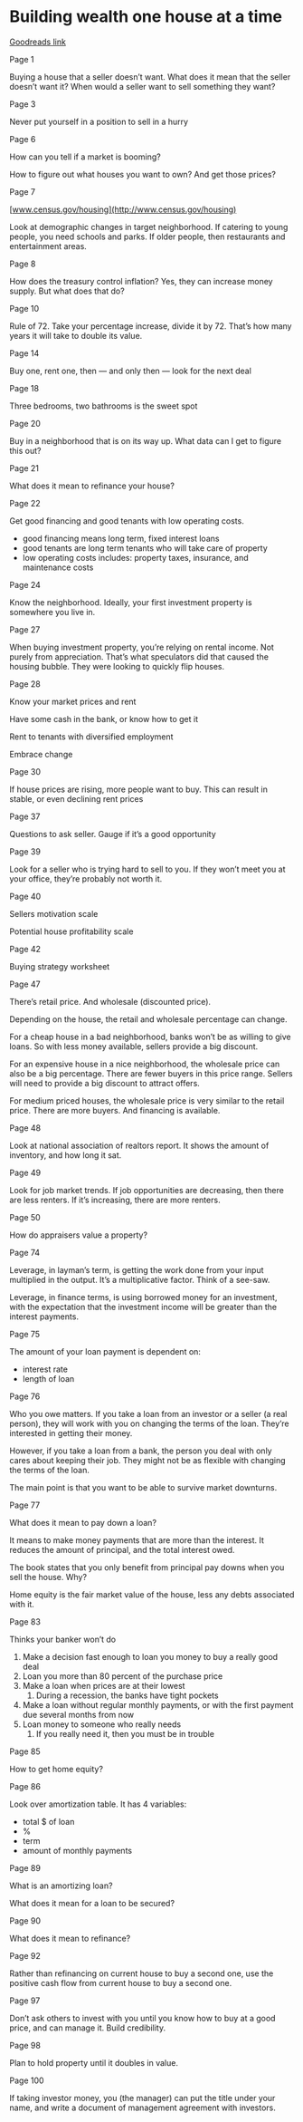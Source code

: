 # Building wealth one house at a time

[Goodreads link](https://www.goodreads.com/book/show/28132143-building-wealth-one-house-at-a-time)

Page 1

Buying a house that a seller doesn’t want. What does it mean that the seller doesn’t want it? When would a seller want to sell something they want?

Page 3

Never put yourself in a position to sell in a hurry

Page 6

How can you tell if a market is booming?

How to figure out what houses you want to own? And get those prices?

Page 7

[www.census.gov/housing](http://www.census.gov/housing)

Look at demographic changes in target neighborhood. If catering to young people, you need schools and parks. If older people, then restaurants and entertainment areas.

Page 8

How does the treasury control inflation? Yes, they can increase money supply. But what does that do?

Page 10

Rule of 72. Take your percentage increase, divide it by 72. That’s how many years it will take to double its value.

Page 14

Buy one, rent one, then — and only then — look for the next deal

Page 18

Three bedrooms, two bathrooms is the sweet spot

Page 20

Buy in a neighborhood that is on its way up. What data can I get to figure this out?

Page 21

What does it mean to refinance your house?

Page 22

Get good financing and good tenants with low operating costs.

- good financing means long term, fixed interest loans
- good tenants are long term tenants who will take care of property
- low operating costs includes: property taxes, insurance, and maintenance costs

Page 24

Know the neighborhood. Ideally, your first investment property is somewhere you live in.

Page 27

When buying investment property, you’re relying on rental income. Not purely from appreciation. That’s what speculators did that caused the housing bubble. They were looking to quickly flip houses.

Page 28

Know your market prices and rent

Have some cash in the bank, or know how to get it

Rent to tenants with diversified employment

Embrace change

Page 30

If house prices are rising, more people want to buy. This can result in stable, or even declining rent prices

Page 37

Questions to ask seller. Gauge if it’s a good opportunity

Page 39

Look for a seller who is trying hard to sell to you. If they won’t meet you at your office, they’re probably not worth it.

Page 40

Sellers motivation scale

Potential house profitability scale

Page 42

Buying strategy worksheet

Page 47

There’s retail price. And wholesale (discounted price).

Depending on the house, the retail and wholesale percentage can change.

For a cheap house in a bad neighborhood, banks won’t be as willing to give loans. So with less money available, sellers provide a big discount.

For an expensive house in a nice neighborhood, the wholesale price can also be a big percentage. There are fewer buyers in this price range. Sellers will need to provide a big discount to attract offers.

For medium priced houses, the wholesale price is very similar to the retail price. There are more buyers. And financing is available.

Page 48

Look at national association of realtors report. It shows the amount of inventory, and how long it sat.

Page 49

Look for job market trends. If job opportunities are decreasing, then there are less renters. If it’s increasing, there are more renters.

Page 50

How do appraisers value a property?

Page 74

Leverage, in layman’s term, is getting the work done from your input multiplied in the output. It’s a multiplicative factor. Think of a see-saw.

Leverage, in finance terms, is using borrowed money for an investment, with the expectation that the investment income will be greater than the interest payments.

Page 75

The amount of your loan payment is dependent on:

- interest rate
- length of loan

Page 76

Who you owe matters. If you take a loan from an investor or a seller (a real person), they will work with you on changing the terms of the loan. They’re interested in getting their money.

However, if you take a loan from a bank, the person you deal with only cares about keeping their job. They might not be as flexible with changing the terms of the loan. 

The main point is that you want to be able to survive market downturns.

Page 77

What does it mean to pay down a loan?

It means to make money payments that are more than the interest. It reduces the amount of principal, and the total interest owed.

The book states that you only benefit from principal pay downs when you sell the house. Why?

Home equity is the fair market value of the house, less any debts associated with it.

Page 83

Thinks your banker won’t do

1. Make a decision fast enough to loan you money to buy a really good deal
2. Loan you more than 80 percent of the purchase price
3. Make a loan when prices are at their lowest
    1. During a recession, the banks have tight pockets
4. Make a loan without regular monthly payments, or with the first payment due several months from now
5. Loan money to someone who really needs
    1. If you really need it, then you must be in trouble

Page 85

How to get home equity?

Page 86

Look over amortization table. It has 4 variables:

- total $ of loan
- %
- term
- amount of monthly payments

Page 89

What is an amortizing loan?

What does it mean for a loan to be secured?

Page 90

What does it mean to refinance?

Page 92

Rather than refinancing on current house to buy a second one, use the positive cash flow from current house to buy a second one.

Page 97

Don’t ask others to invest with you until you know how to buy at a good price, and can manage it. Build credibility.

Page 98

Plan to hold property until it doubles in value.

Page 100

If taking investor money, you (the manager) can put the title under your name, and write a document of management agreement with investors.
